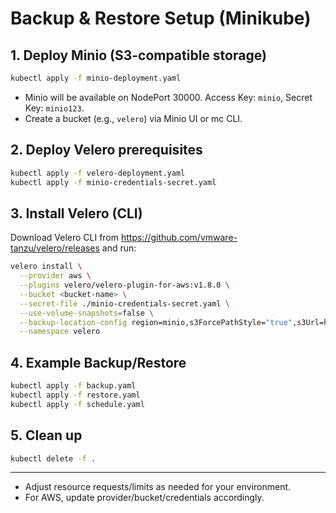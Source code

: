 # Backup & Restore Setup (Minikube)

## 1. Deploy Minio (S3-compatible storage)
```sh
kubectl apply -f minio-deployment.yaml
```
- Minio will be available on NodePort 30000. Access Key: `minio`, Secret Key: `minio123`.
- Create a bucket (e.g., `velero`) via Minio UI or mc CLI.

## 2. Deploy Velero prerequisites
```sh
kubectl apply -f velero-deployment.yaml
kubectl apply -f minio-credentials-secret.yaml
```

## 3. Install Velero (CLI)
Download Velero CLI from https://github.com/vmware-tanzu/velero/releases and run:
```sh
velero install \
  --provider aws \
  --plugins velero/velero-plugin-for-aws:v1.8.0 \
  --bucket <bucket-name> \
  --secret-file ./minio-credentials-secret.yaml \
  --use-volume-snapshots=false \
  --backup-location-config region=minio,s3ForcePathStyle="true",s3Url=http://192.168.49.2:30000 \
  --namespace velero
```

## 4. Example Backup/Restore
```sh
kubectl apply -f backup.yaml
kubectl apply -f restore.yaml
kubectl apply -f schedule.yaml
```

## 5. Clean up
```sh
kubectl delete -f .
```

---
- Adjust resource requests/limits as needed for your environment.
- For AWS, update provider/bucket/credentials accordingly.
